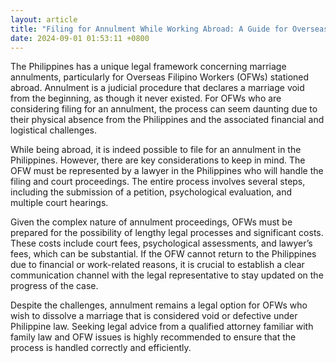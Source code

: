 ```yaml
---
layout: article
title: "Filing for Annulment While Working Abroad: A Guide for Overseas Filipino Workers"
date: 2024-09-01 01:53:11 +0800
---
```


<p>The Philippines has a unique legal framework concerning marriage annulments, particularly for Overseas Filipino Workers (OFWs) stationed abroad. Annulment is a judicial procedure that declares a marriage void from the beginning, as though it never existed. For OFWs who are considering filing for an annulment, the process can seem daunting due to their physical absence from the Philippines and the associated financial and logistical challenges.</p><p>While being abroad, it is indeed possible to file for an annulment in the Philippines. However, there are key considerations to keep in mind. The OFW must be represented by a lawyer in the Philippines who will handle the filing and court proceedings. The entire process involves several steps, including the submission of a petition, psychological evaluation, and multiple court hearings.</p><p>Given the complex nature of annulment proceedings, OFWs must be prepared for the possibility of lengthy legal processes and significant costs. These costs include court fees, psychological assessments, and lawyer’s fees, which can be substantial. If the OFW cannot return to the Philippines due to financial or work-related reasons, it is crucial to establish a clear communication channel with the legal representative to stay updated on the progress of the case.</p><p>Despite the challenges, annulment remains a legal option for OFWs who wish to dissolve a marriage that is considered void or defective under Philippine law. Seeking legal advice from a qualified attorney familiar with family law and OFW issues is highly recommended to ensure that the process is handled correctly and efficiently.</p>